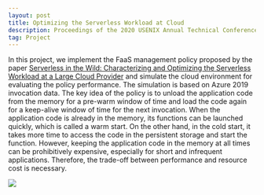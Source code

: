 ```yaml
---
layout: post
title: Optimizing the Serverless Workload at Cloud
description: Proceedings of the 2020 USENIX Annual Technical Conference
tag: Project
---
```


In this project, we implement the FaaS management policy proposed by the paper [Serverless in the Wild: Characterizing and Optimizing the Serverless Workload at a Large Cloud Provider](https://www.usenix.org/conference/atc20/presentation/shahrad) and simulate the cloud environment for evaluating the policy performance. The simulation is based on Azure 2019 invocation data. The key idea of the policy is to unload the application code from the memory for a pre-warm window of time and load the code again for a keep-alive window of time for the next invocation. When the application code is already in the memory, its functions can be launched quickly, which is called a warm start. On the other hand, in the cold start, it takes more time to access the code in the persistent storage and start the function. However, keeping the application code in the memory at all times can be prohibitively expensive, especially for short and infrequent applications. Therefore, the trade-off between performance and resource cost is necessary.

![](http://siyue-zhang.github.io/images/faas.png)
